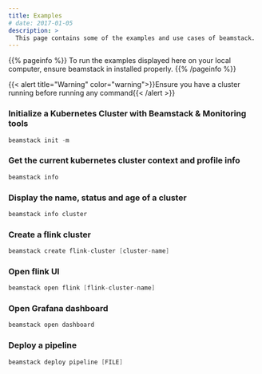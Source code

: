 ```yaml
---
title: Examples
# date: 2017-01-05
description: >
  This page contains some of the examples and use cases of beamstack.
---
```


{{% pageinfo %}}
To run the examples displayed here on your local computer, ensure beamstack in installed properly.
{{% /pageinfo %}}

{{< alert  title="Warning" color="warning">}}Ensure you have a cluster running before running any command{{< /alert >}}

### Initialize a Kubernetes Cluster with Beamstack & Monitoring tools

``` go
beamstack init -m
```

### Get the current kubernetes cluster context and profile info

``` go
beamstack info
```

### Display the name, status and age of a cluster

``` go
beamstack info cluster
```

### Create a flink cluster

``` go
beamstack create flink-cluster [cluster-name]
```

### Open flink UI

``` go
beamstack open flink [flink-cluster-name]
```

### Open Grafana dashboard

``` go
beamstack open dashboard
```

### Deploy a pipeline

``` go
beamstack deploy pipeline [FILE]
```
